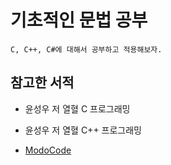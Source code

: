 # 기초적인 문법 공부

    C, C++, C#에 대해서 공부하고 적용해보자.

## 참고한 서적

  * 윤성우 저 열혈 C 프로그래밍
  
  * 윤성우 저 열혈 C++ 프로그래밍
  
  * [ModoCode](https://modoocode.com/)
